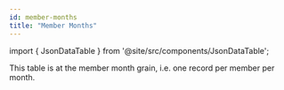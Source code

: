 ```yaml
---
id: member-months
title: "Member Months"
---
```


import { JsonDataTable } from '@site/src/components/JsonDataTable';

This table is at the member month grain, i.e. one record per member per month.

<JsonDataTable jsonPath="nodes.model\.the_tuva_project\.financial_pmpm__member_months.columns" />
